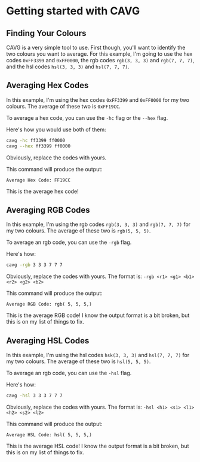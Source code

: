 # Getting started with CAVG

## Finding Your Colours
CAVG is a very simple tool to use. First though, you'll want to identify the two colours you want to average. For this example, I'm going to use the hex codes `0xFF3399` and `0xFF0000`, the rgb codes `rgb(3, 3, 3)` and `rgb(7, 7, 7)`, and the hsl codes `hsl(3, 3, 3)` and `hsl(7, 7, 7)`.

## Averaging Hex Codes

In this example, I'm using the hex codes `0xFF3399` and `0xFF0000` for my two colours. The average of these two is `0xFF19CC`. 

To average a hex code, you can use the `-hc` flag or the `--hex` flag.

Here's how you would use both of them:

```bash
cavg -hc ff3399 ff0000
cavg --hex ff3399 ff0000
```
Obviously, replace the codes with yours.

This command will produce the output:
```plaintext
Average Hex Code: FF19CC
```
This is the average hex code!

## Averaging RGB Codes

In this example, I'm using the rgb codes `rgb(3, 3, 3)` and `rgb(7, 7, 7)` for my two colours. The average of these two is `rgb(5, 5, 5)`. 

To average an rgb code, you can use the `-rgb` flag.

Here's how:

```bash
cavg -rgb 3 3 3 7 7 7
```
Obviously, replace the codes with yours. The format is: `-rgb <r1> <g1> <b1> <r2> <g2> <b2>`

This command will produce the output:
```plaintext
Average RGB Code: rgb( 5, 5, 5,)
```
This is the average RGB code! I know the output format is a bit broken, but this is on my list of things to fix.

## Averaging HSL Codes

In this example, I'm using the hsl codes `hsk(3, 3, 3)` and `hsl(7, 7, 7)` for my two colours. The average of these two is `hsl(5, 5, 5)`. 

To average an rgb code, you can use the `-hsl` flag.

Here's how:

```bash
cavg -hsl 3 3 3 7 7 7
```
Obviously, replace the codes with yours. The format is: `-hsl <h1> <s1> <l1> <h2> <s2> <l2>`

This command will produce the output:
```plaintext
Average HSL Code: hsl( 5, 5, 5,)
```
This is the average HSL code! I know the output format is a bit broken, but this is on my list of things to fix.